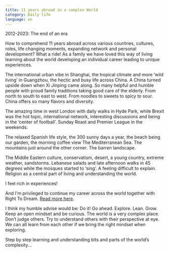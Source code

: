 ```yaml
---
title: 11 years abroad in a complex World
category: Daily life
language: en
---
```

2012-2023: The end of an era

How to comprehend 11 years abroad across various countries, cultures, roles, life changing moments, expanding network and personal development? What a ride! As a family we have loved this way of living learning about the world developing an individual career leading to unique experiences. 

The international urban vibe in Shanghai, the tropical climate and more ‘wild living’ in Guangzhou, the hectic and busy life across China. A China turned upside down when Xi Jinping came along. So many helpful and humble people with proud family traditions taking good care of the elderly. From north to south to east to west. From noodles to sweets to spicy to sour. China offers so many flavors and diversity.

The amazing time in west London with daily walks in Hyde Park, while Brexit was the hot topic, international network, interesting discussions and being in the ‘center of football’. Sunday Roast and Premier League in the weekends.

The relaxed Spanish life style, the 300 sunny days a year, the beach being our garden, the morning coffee view The Mediterranean Sea. The mountains just around the other corner. The barren landscape.

The Middle Eastern culture, conservatism, desert, a young country, extreme weather, sandstorms. Lebanese salads and late afternoon walks in 45 degrees while the mosques started to ‘sing’. A feeling difficult to explain. Religion as a central part of living and understanding the world. 

I feel rich in experiences!

And I'm privileged to continue my career across the world together with Right To Dream. [Read more here](/daily-life/joining-right-to-dream-as-group-head-of-football/). 

I think my humble advise would be: Do it! Go ahead. Explore. Lean. Grow. Keep an open mindset and be curious. The world is a very complex place. Don’t judge others. Try to understand others with their perspective at eye. We can all learn from each other if we bring the right mindset when exploring.

Step by step learning and understanding bits and parts of the world’s complexity...
